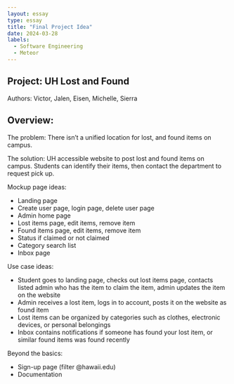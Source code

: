 ```yaml
---
layout: essay
type: essay
title: "Final Project Idea"
date: 2024-03-28
labels:
  - Software Engineering
  - Meteor
---
```


## Project: UH Lost and Found

Authors: Victor, Jalen, Eisen, Michelle, Sierra

## Overview:
The problem: 
There isn’t a unified location for lost, and found items on campus.

The solution: 
UH accessible website to post lost and found items on campus. Students can identify their items, then contact the department to request pick up.

Mockup page ideas:
- Landing page
- Create user page, login page, delete user page
- Admin home page
- Lost items page, edit items, remove item
- Found items page, edit items, remove item
- Status if claimed or not claimed
- Category search list
- Inbox page

Use case ideas:
- Student goes to landing page, checks out lost items page, contacts listed admin who has the item to claim the item, admin updates the item on the website
- Admin receives a lost item, logs in to account, posts it on the website as found item
- Lost items can be organized by categories such as clothes, electronic devices, or personal belongings
- Inbox contains notifications if someone has found your lost item, or similar found items was found recently

Beyond the basics:
- Sign-up page (filter @hawaii.edu)
- Documentation
